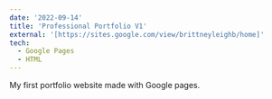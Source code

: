 ```yaml
---
date: '2022-09-14'
title: 'Professional Portfolio V1'
external: '[https://sites.google.com/view/brittneyleighb/home]'
tech:
  - Google Pages
  - HTML
---
```


My first portfolio website made with Google pages. 

